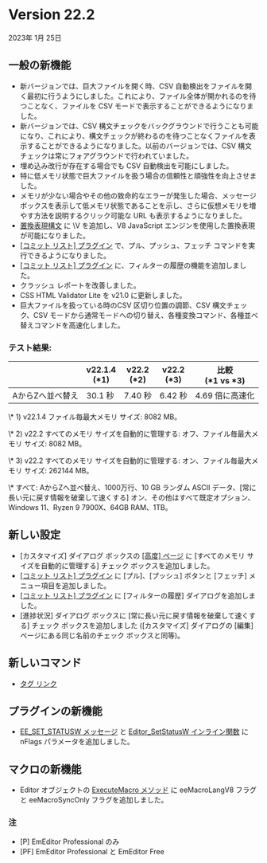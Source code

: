 # Version 22.2

2023年 1月 25日

## 一般の新機能

- 新バージョンでは、巨大ファイルを開く時、CSV 自動検出をファイルを開く最初に行うようにしました。これにより、ファイル全体が開かれるのを待つことなく、ファイルを CSV モードで表示することができるようになりました。
- 新バージョンでは、CSV 構文チェックをバックグラウンドで行うことも可能になり、これにより、構文チェックが終わるのを待つことなくファイルを表示することができるようになりました。以前のバージョンでは、CSV 構文チェックは常にフォアグラウンドで行われていました。
- 埋め込み改行が存在する場合でも CSV 自動検出を可能にしました。
- 特に低メモリ状態で巨大ファイルを扱う場合の信頼性と頑強性を向上させました。
- メモリが少ない場合やその他の致命的なエラーが発生した場合、メッセージ ボックスを表示して低メモリ状態であることを示し、さらに仮想メモリを増やす方法を説明するクリック可能な URL も表示するようになりました。
- [置換表現構文](../howto/search/replacement_expression_syntax) に \\V を追加し、V8 JavaScript エンジンを使用した置換表現が可能になりました。
- [\[コミット リスト\] プラグイン](../howto/plugin/plugin_commit_list) で、プル、プッシュ、フェッチ コマンドを実行できるようになりました。
- [\[コミット リスト\] プラグイン](../howto/plugin/plugin_commit_list) に、フィルターの履歴の機能を追加しました。
- クラッシュ レポートを改善しました。
- CSS HTML Validator Lite を v21.0 に更新しました。
- 巨大ファイルを扱っている時のCSV 区切り位置の調節、CSV 構文チェック、CSV モードから通常モードへの切り替え、各種変換コマンド、各種並べ替えコマンドを高速化しました。

### テスト結果:

|  | v22.1.4<br>(\*1) | v22.2<br>(\*2) | v22.2<br>(\*3) | 比較<br>(\*1 vs \*3) |
| --- | --- | --- | --- | --- |
| AからZへ並べ替え | 30.1 秒 | 7.40 秒 | 6.42 秒 | 4.69 倍に高速化 |

\\* 1) v22.1.4 ファイル毎最大メモリ サイズ: 8082 MB。

\\* 2) v22.2 すべてのメモリ サイズを自動的に管理する: オフ、ファイル毎最大メモリ サイズ: 8082 MB。

\\* 3) v22.2 すべてのメモリ サイズを自動的に管理する: オン、ファイル毎最大メモリ サイズ: 262144 MB。

\\* すべて: AからZへ並べ替え、1000万行、10 GB ランダム ASCII データ、\[常に長い元に戻す情報を破棄して速くする\] オン、その他はすべて既定オプション、Windows 11、Ryzen 9 7900X、64GB RAM、1TB。

## 新しい設定

- \[カスタマイズ\] ダイアログ ボックスの [\[高度\] ページ](../dlg/customize/advanced/index) に \[すべてのメモリ サイズを自動的に管理する\] チェック ボックスを追加しました。
- [\[コミット リスト\] プラグイン](../howto/plugin/plugin_commit_list) に \[プル\]、\[プッシュ\] ボタンと \[フェッチ\] メニュー項目を追加しました。
- [\[コミット リスト\] プラグイン](../howto/plugin/plugin_commit_list) に \[フィルターの履歴\] ダイアログを追加しました。
- \[進捗状況\] ダイアログ ボックスに \[常に長い元に戻す情報を破棄して速くする\] チェック ボックスを追加しました (\[カスタマイズ\] ダイアログの \[編集\] ページにある同じ名前のチェック ボックスと同等)。

## 新しいコマンド

- [タグ リンク](../cmd/view/tag_links)

## プラグインの新機能 <pro />

- [EE\_SET\_STATUSW メッセージ](../plugin/message/ee_set_statusw) と [Editor\_SetStatusW インライン関数](../plugin/macro/editor_setstatusw) に nFlags パラメータを追加しました。

## マクロの新機能 <pro />

- Editor オブジェクトの [ExecuteMacro メソッド](../macro/editor/editor_executemacro) に eeMacroLangV8 フラグと eeMacroSyncOnly フラグを追加しました。

### 注

- \[P\] EmEditor Professional のみ
- \[PF\] EmEditor Professional と EmEditor Free
